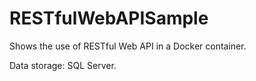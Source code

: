# RESTfulWebAPISample

Shows the use of RESTful Web API in a Docker container.

Data storage: SQL Server.
